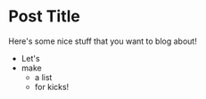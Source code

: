 # Post Title

Here's some nice stuff that you want to blog about!

- Let's
- make
    - a list
    - for kicks!
